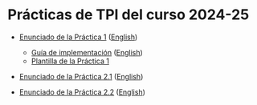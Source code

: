 # Prácticas de TPI del curso 2024-25

- [Enunciado de la Práctica 1](./enunciados/practica1/practica1.md) ([English](./enunciados/practica1/practica1_en.md))
    
    - [Guía de implementación](./enunciados/practica1/guiaImplementacion.md) ([English](./enunciados/practica1/guiaImplementacion_en.md))
    - [Plantilla de la Práctica 1](https://github.com/informaticaucm-TPI/2425-Lemmings/releases/tag/practica1_plantilla)

- [Enunciado de la Práctica 2.1](./enunciados/practica2/practica2_1.md) ([English](./enunciados/practica2/practica2_1_en.md))
- [Enunciado de la Práctica 2.2](./enunciados/practica2/practica2_2.md) ([English](./enunciados/practica2/practica2_2_en.md))
